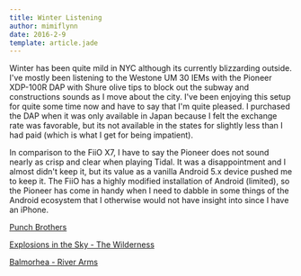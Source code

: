```yaml
---
title: Winter Listening
author: mimiflynn
date: 2016-2-9
template: article.jade
---
```


Winter has been quite mild in NYC although its currently blizzarding outside. I've mostly been listening to the Westone UM 30 IEMs with the Pioneer XDP-100R DAP with Shure olive tips to block out the subway and constructions sounds as I move about the city. I've been enjoying this setup for quite some time now and have to say that I'm quite pleased. I purchased the DAP when it was only available in Japan because I felt the exchange rate was favorable, but its not available in the states for slightly less than I had paid (which is what I get for being impatient).

In comparison to the FiiO X7, I have to say the Pioneer does not sound nearly as crisp and clear when playing Tidal. It was a disappointment and I almost didn't keep it, but its value as a vanilla Android 5.x device pushed me to keep it. The FiiO has a highly modified installation of Android (limited), so the Pioneer has come in handy when I need to dabble in some things of the Android ecosystem that I otherwise would not have insight into since I have an iPhone.

[Punch Brothers](http://www.punchbrothers.com/home/)

[Explosions in the Sky - The Wilderness](https://explosionsinthesky.merchline.com/)

[Balmorhea - River Arms](https://balmorhea.bandcamp.com/album/rivers-arms)
